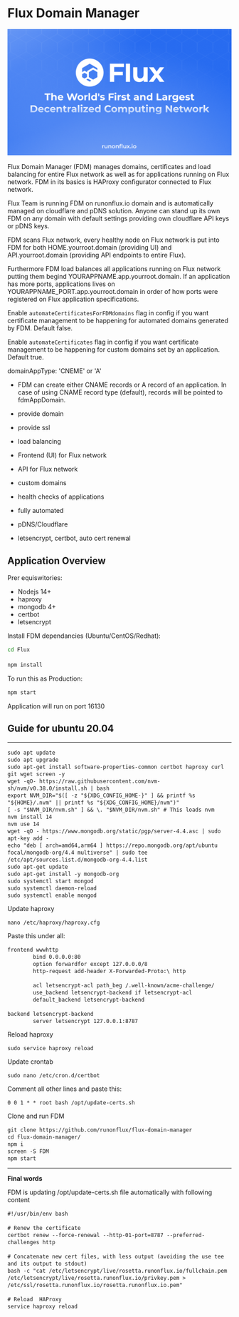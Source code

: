# Flux Domain Manager

![Flux.png](https://raw.githubusercontent.com/RunOnFlux/flux/master/flux_banner.png)

Flux Domain Manager (FDM) manages domains, certificates and load balancing for entire Flux network as well as for applications running on Flux network. FDM in its basics is HAProxy configurator connected to Flux network.

Flux Team is running FDM on runonflux.io domain and is automatically managed on cloudflare and pDNS solution. Anyone can stand up its own FDM on any domain with default settings providing own cloudflare API keys or pDNS keys.

FDM scans Flux network, every healthy node on Flux network is put into FDM for both HOME.yourroot.domain (providing UI) and API.yourroot.domain (providing API endpoints to entire Flux).

Furthermore FDM load balances all applications running on Flux network putting them begind YOURAPPNAME.app.yourroot.domain. If an application has more ports, applications lives on YOURAPPNAME_PORT.app.yourroot.domain in order of how ports were registered on Flux application specifications.

Enable `automateCertificatesForFDMdomains` flag in config if you want certificate management to be happening for automated domains generated by FDM. Default false.

Enable `automateCertificates` flag in config if you want certificate management to be happening for custom domains set by an application. Default true.

domainAppType: 'CNEME' or 'A'
- FDM can create either CNAME records or A record of an application. In case of using CNAME record type (default), records will be pointed to fdmAppDomain.

-   provide domain
-   provide ssl
-   load balancing
-   Frontend (UI) for Flux network
-   API for Flux network
-   custom domains
-   health checks of applications
-   fully automated
-   pDNS/Cloudflare
-   letsencrypt, certbot, auto cert renewal

## Application Overview

Prer equiswitories: 
- Nodejs 14+
- haproxy
- mongodb 4+
- certbot
- letsencrypt


Install FDM dependancies (Ubuntu/CentOS/Redhat):

```bash
cd Flux

npm install
```

To run this as Production:

```bash
npm start
```

Application will run on port 16130

## Guide for ubuntu 20.04

* * *

    sudo apt update
    sudo apt upgrade
    sudo apt-get install software-properties-common certbot haproxy curl git wget screen -y
    wget -qO- https://raw.githubusercontent.com/nvm-sh/nvm/v0.38.0/install.sh | bash
    export NVM_DIR="$([ -z "${XDG_CONFIG_HOME-}" ] && printf %s "${HOME}/.nvm" || printf %s "${XDG_CONFIG_HOME}/nvm")"
    [ -s "$NVM_DIR/nvm.sh" ] && \. "$NVM_DIR/nvm.sh" # This loads nvm
    nvm install 14
    nvm use 14
    wget -qO - https://www.mongodb.org/static/pgp/server-4.4.asc | sudo apt-key add -
    echo "deb [ arch=amd64,arm64 ] https://repo.mongodb.org/apt/ubuntu focal/mongodb-org/4.4 multiverse" | sudo tee /etc/apt/sources.list.d/mongodb-org-4.4.list
    sudo apt-get update
    sudo apt-get install -y mongodb-org
    sudo systemctl start mongod
    sudo systemctl daemon-reload
    sudo systemctl enable mongod

Update haproxy

    nano /etc/haproxy/haproxy.cfg

Paste this under all:

    frontend wwwhttp
            bind 0.0.0.0:80
            option forwardfor except 127.0.0.0/8
            http-request add-header X-Forwarded-Proto:\ http

            acl letsencrypt-acl path_beg /.well-known/acme-challenge/
            use_backend letsencrypt-backend if letsencrypt-acl
            default_backend letsencrypt-backend

    backend letsencrypt-backend
            server letsencrypt 127.0.0.1:8787

Reload haproxy

    sudo service haproxy reload

Update crontab

    sudo nano /etc/cron.d/certbot

Comment all other lines and paste this:

    0 0 1 * * root bash /opt/update-certs.sh

Clone and run FDM

    git clone https://github.com/runonflux/flux-domain-manager
    cd flux-domain-manager/
    npm i
    screen -S FDM
    npm start

* * *

**Final words**

FDM is updating /opt/update-certs.sh file automatically with following content

    #!/usr/bin/env bash

    # Renew the certificate
    certbot renew --force-renewal --http-01-port=8787 --preferred-challenges http

    # Concatenate new cert files, with less output (avoiding the use tee and its output to stdout)
    bash -c "cat /etc/letsencrypt/live/rosetta.runonflux.io/fullchain.pem /etc/letsencrypt/live/rosetta.runonflux.io/privkey.pem > /etc/ssl/rosetta.runonflux.io/rosetta.runonflux.io.pem"

    # Reload  HAProxy
    service haproxy reload

